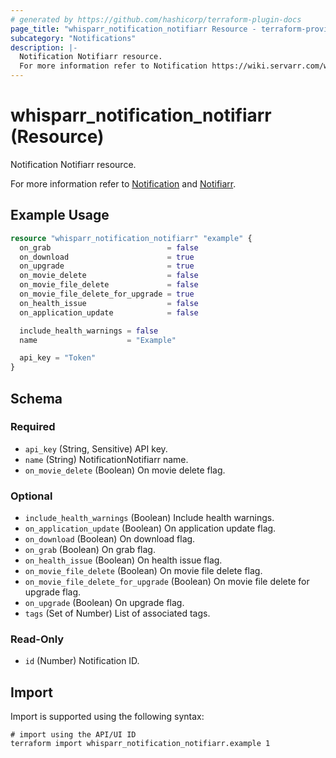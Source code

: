 ```yaml
---
# generated by https://github.com/hashicorp/terraform-plugin-docs
page_title: "whisparr_notification_notifiarr Resource - terraform-provider-whisparr"
subcategory: "Notifications"
description: |-
  Notification Notifiarr resource.
  For more information refer to Notification https://wiki.servarr.com/whisparr/settings#connect and Notifiarr https://wiki.servarr.com/whisparr/supported#notifiarr.
---
```


# whisparr_notification_notifiarr (Resource)

<!-- subcategory:Notifications -->Notification Notifiarr resource.
For more information refer to [Notification](https://wiki.servarr.com/whisparr/settings#connect) and [Notifiarr](https://wiki.servarr.com/whisparr/supported#notifiarr).

## Example Usage

```terraform
resource "whisparr_notification_notifiarr" "example" {
  on_grab                          = false
  on_download                      = true
  on_upgrade                       = true
  on_movie_delete                  = false
  on_movie_file_delete             = false
  on_movie_file_delete_for_upgrade = true
  on_health_issue                  = false
  on_application_update            = false

  include_health_warnings = false
  name                    = "Example"

  api_key = "Token"
}
```

<!-- schema generated by tfplugindocs -->
## Schema

### Required

- `api_key` (String, Sensitive) API key.
- `name` (String) NotificationNotifiarr name.
- `on_movie_delete` (Boolean) On movie delete flag.

### Optional

- `include_health_warnings` (Boolean) Include health warnings.
- `on_application_update` (Boolean) On application update flag.
- `on_download` (Boolean) On download flag.
- `on_grab` (Boolean) On grab flag.
- `on_health_issue` (Boolean) On health issue flag.
- `on_movie_file_delete` (Boolean) On movie file delete flag.
- `on_movie_file_delete_for_upgrade` (Boolean) On movie file delete for upgrade flag.
- `on_upgrade` (Boolean) On upgrade flag.
- `tags` (Set of Number) List of associated tags.

### Read-Only

- `id` (Number) Notification ID.

## Import

Import is supported using the following syntax:

```shell
# import using the API/UI ID
terraform import whisparr_notification_notifiarr.example 1
```
